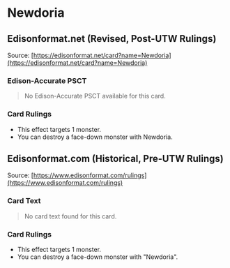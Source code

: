 # Newdoria

## Edisonformat.net (Revised, Post-UTW Rulings)

Source: [https://edisonformat.net/card?name=Newdoria](https://edisonformat.net/card?name=Newdoria)

### Edison-Accurate PSCT

> No Edison-Accurate PSCT available for this card.

### Card Rulings

*   This effect targets 1 monster.
*   You can destroy a face-down monster with Newdoria.


## Edisonformat.com (Historical, Pre-UTW Rulings)

Source: [https://www.edisonformat.com/rulings](https://www.edisonformat.com/rulings)

### Card Text

> No card text found for this card.

### Card Rulings

*   This effect targets 1 monster.
*   You can destroy a face-down monster with "Newdoria".


